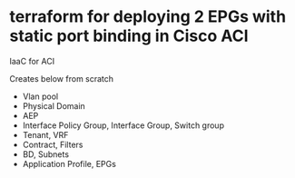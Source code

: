 # terraform for deploying 2 EPGs with static port binding in Cisco ACI
IaaC for ACI

Creates below from scratch
- Vlan pool
- Physical Domain
- AEP
- Interface Policy Group, Interface Group, Switch group
- Tenant, VRF
- Contract, Filters
- BD, Subnets
- Application Profile, EPGs

